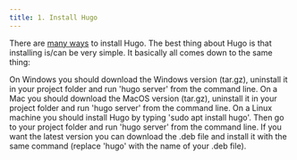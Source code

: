 ```yaml
---
title: 1. Install Hugo
---
```


There are [many ways](https://gohugo.io/getting-started/installing/) to install Hugo. The best thing about Hugo is that installing is/can be very simple. It basically all comes down to the same thing:

On Windows you should download the Windows version (tar.gz), uninstall it in your project folder and run 'hugo server' from the command line. On a Mac you should download the MacOS version (tar.gz), uninstall it in your project folder and run 'hugo server' from the command line. On a Linux machine you should install Hugo by typing 'sudo apt install hugo'. Then go to your project folder and run 'hugo server' from the command line. If you want the latest version you can download the .deb file and install it with the same command (replace 'hugo' with the name of your .deb file).